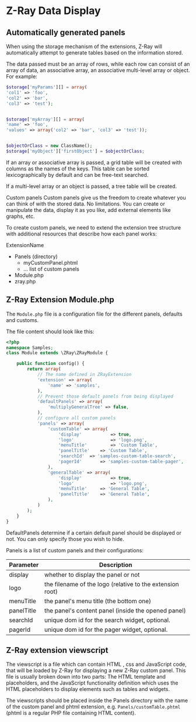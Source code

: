 Z-Ray Data Display
==========

## Automatically generated panels
When using the storage mechanism of the extensions, Z-Ray will automatically attempt to generate tables based on the information stored.

The data passed must be an array of rows, while each row can consist of an array of data, an associative array, an associative multi-level array or object. For example:

```php
$storage['myParams'][] = array(
'col1' => 'foo', 
'col2' => 'bar', 
'col3' => 'test');


$storage['myArray'][] = array(
'name' => 'foo', 
'values' => array('col2' => 'bar', 'col3' => 'test'));


$objectOrClass = new ClassName();
$storage['myObject']['firstObject'] = $objectOrClass;
```

If an array or associative array is passed, a grid table will be created with columns as the names of the keys. This table can be sorted lexicographically by default and can be free-text searched. 

If a multi-level array or an object is passed, a tree table will be created.


Custom panels
Custom panels give us the freedom to create whatever you can think of with the stored data. No limitations. You can create or manipulate the data, display it as you like, add external elements like graphs, etc.

To create custom panels, we need to extend the extension tree structure with additional resources that describe how each panel works:

ExtensionName
- Panels (directory)
  - myCustomPanel.phtml
  - ... list of custom panels
- Module.php
- zray.php

## Z-Ray Extension Module.php
The `Module.php` file is a configuration file for the different panels, defaults and customs.

The file content should look like this:

```php
<?php
namespace Samples;
class Module extends \ZRay\ZRayModule {

    public function config() {
        return array(
            // The name defined in ZRayExtension
            'extension' => array(
                'name' => 'samples',
            ),
            // Prevent those default panels from being displayed
            'defaultPanels' => array(
                'multiplyGeneralTree' => false,
            ),
            // configure all custom panels
            'panels' => array(
                'customTable' => array(
                    'display'       	=> true,
                    'logo'          	=> 'logo.png',
                    'menuTitle'     	=> 'Custom Table',
                    'panelTitle'	=> 'Custom Table',
                    'searchId' 	=> 'samples-custom-table-search',
                    'pagerId'		=> 'samples-custom-table-pager',
                ),
                'generalTable' => array(
                    'display'       	=> true,
                    'logo'          	=> 'logo.png',
                    'menuTitle' 	=> 'General Table',
                    'panelTitle'	=> 'General Table',
                ),
            )
        );
    }
}
```

DefaultPanels determine if a certain default panel should be displayed or not. You can only specify those you wish to hide.

Panels is a list of custom panels and their configurations:

Parameter | Description
------------ | -------------
display | whether to display the panel or not
logo | the filename of the logo (relative to the extension root)
menuTitle | the panel's menu title (the bottom one)
panelTitle | the panel's content panel (inside the opened panel)
searchId | unique dom id for the search widget, optional.
pagerId | unique dom id for the pager widget, optional.

## Z-Ray extension viewscript
The viewscript is a file which can contain HTML , css and JavaScript  code, that will be loaded by Z-Ray for displaying a new Z-Ray custom panel. 
This file is usually broken down into two parts: The HTML template and placeholders, and the JavaScript  functionality definition which uses the HTML placeholders to display elements such as tables and widgets.

The viewscripts should be placed inside the Panels directory with the name of the custom panel and phtml extension, e.g. `Panels/customTable.phtml` (phtml is a regular PHP file containing HTML  content).
